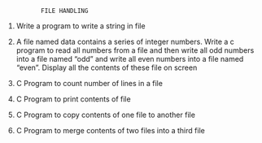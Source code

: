               FILE HANDLING

1. Write a program to write a string in file

2. A file named data contains a series of integer numbers. Write
a c program to read all numbers from a file and then write all
odd numbers into a file named “odd” and write all even
numbers into a file named “even”. Display all the contents of
these file on screen

3. C Program to count number of lines in a file

4. C Program to print contents of file

5. C Program to copy contents of one file to another file

6. C Program to merge contents of two files into a third file 
